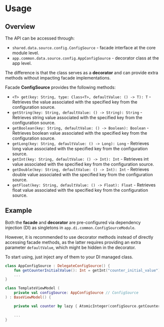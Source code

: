# Usage

## Overview

The API can be accessed through:
- `shared.data.source.config.ConfigSource` - facade interface at the core module level.
- `app.common.data.source.config.AppConfigSource` - decorator class at the app level.

The difference is that the class serves as a **decorator** and can provide extra methods without impacting facade implementations. 

Facade **ConfigSource** provides the following methods:

- `<T> get(key: String, type: Class<T>, defaultValue: () -> T): T` - Retrieves the value associated with the specified key from the configuration source.
- `getString(key: String, defaultValue: () -> String): String` - Retrieves string value associated with the specified key from the configuration source.
- `getBoolean(key: String, defaultValue: () -> Boolean): Boolean` - Retrieves boolean value associated with the specified key from the configuration source.
- `getLong(key: String, defaultValue: () -> Long): Long` - Retrieves long value associated with the specified key from the configuration source.
- `getInt(key: String, defaultValue: () -> Int): Int` - Retrieves int value associated with the specified key from the configuration source.
- `getDouble(key: String, defaultValue: () -> Int): Int` - Retrieves double value associated with the specified key from the configuration source.
- `getFloat(key: String, defaultValue: () -> Float): Float` - Retrieves float value associated with the specified key from the configuration source.

## Example

Both the **facade** and **decorator** are pre-configured via dependency injection (DI) as singletons in `app.di.common.ConfigSourceModule`.

However, it is recommended to use decorator methods instead of directly accessing facade methods,
as the latter requires providing an extra parameter `defaultValue`, which might be hidden in the decorator.

To start using, just inject any of them to your DI managed class.

```kotlin
class AppConfigSource : DelegateConfigSource() {
    fun getCounterInitialValue(): Int = getInt("counter_initial_value") { 100 }
    ...
}

class TemplateViewModel (
    private val configSource: AppConfigSource // ConfigSource
) : BaseViewModel() {

    private val counter by lazy { AtomicInteger(configSource.getCounterInitialValue()) }
    
    ...
}
```
